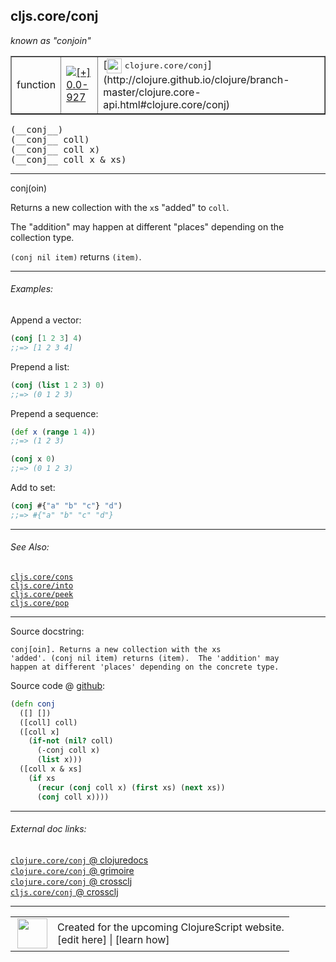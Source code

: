 ## cljs.core/conj

_known as "conjoin"_


 <table border="1">
<tr>
<td>function</td>
<td><a href="https://github.com/cljsinfo/cljs-api-docs/tree/0.0-927"><img valign="middle" alt="[+] 0.0-927" title="Added in 0.0-927" src="https://img.shields.io/badge/+-0.0--927-lightgrey.svg"></a> </td>
<td>
[<img height="24px" valign="middle" src="http://i.imgur.com/1GjPKvB.png"> <samp>clojure.core/conj</samp>](http://clojure.github.io/clojure/branch-master/clojure.core-api.html#clojure.core/conj)
</td>
</tr>
</table>


 <samp>
(__conj__)<br>
</samp>
 <samp>
(__conj__ coll)<br>
</samp>
 <samp>
(__conj__ coll x)<br>
</samp>
 <samp>
(__conj__ coll x & xs)<br>
</samp>

---

conj(oin)

Returns a new collection with the `x`s "added" to `coll`.

The "addition" may happen at different "places" depending on the collection
type.

`(conj nil item)` returns `(item)`.

---

###### Examples:

Append a vector:

```clj
(conj [1 2 3] 4)
;;=> [1 2 3 4]
```

Prepend a list:

```clj
(conj (list 1 2 3) 0)
;;=> (0 1 2 3)
```

Prepend a sequence:

```clj
(def x (range 1 4))
;;=> (1 2 3)

(conj x 0)
;;=> (0 1 2 3)
```

Add to set:

```clj
(conj #{"a" "b" "c"} "d")
;;=> #{"a" "b" "c" "d"}
```

---

###### See Also:

[`cljs.core/cons`](cljs.core_cons.md)<br>
[`cljs.core/into`](cljs.core_into.md)<br>
[`cljs.core/peek`](cljs.core_peek.md)<br>
[`cljs.core/pop`](cljs.core_pop.md)<br>

---


Source docstring:

```
conj[oin]. Returns a new collection with the xs
'added'. (conj nil item) returns (item).  The 'addition' may
happen at different 'places' depending on the concrete type.
```


Source code @ [github](https://github.com/clojure/clojurescript/blob/r2814/src/cljs/cljs/core.cljs#L1184-L1197):

```clj
(defn conj
  ([] [])
  ([coll] coll)
  ([coll x]
    (if-not (nil? coll)
      (-conj coll x)
      (list x)))
  ([coll x & xs]
    (if xs
      (recur (conj coll x) (first xs) (next xs))
      (conj coll x))))
```

<!--
Repo - tag - source tree - lines:

 <pre>
clojurescript @ r2814
└── src
    └── cljs
        └── cljs
            └── <ins>[core.cljs:1184-1197](https://github.com/clojure/clojurescript/blob/r2814/src/cljs/cljs/core.cljs#L1184-L1197)</ins>
</pre>

-->

---



###### External doc links:

[`clojure.core/conj` @ clojuredocs](http://clojuredocs.org/clojure.core/conj)<br>
[`clojure.core/conj` @ grimoire](http://conj.io/store/v1/org.clojure/clojure/1.7.0-beta3/clj/clojure.core/conj/)<br>
[`clojure.core/conj` @ crossclj](http://crossclj.info/fun/clojure.core/conj.html)<br>
[`cljs.core/conj` @ crossclj](http://crossclj.info/fun/cljs.core.cljs/conj.html)<br>

---

 <table>
<tr><td>
<img valign="middle" align="right" width="48px" src="http://i.imgur.com/Hi20huC.png">
</td><td>
Created for the upcoming ClojureScript website.<br>
[edit here] | [learn how]
</td></tr></table>

[edit here]:https://github.com/cljsinfo/cljs-api-docs/blob/master/cljsdoc/cljs.core_conj.cljsdoc
[learn how]:https://github.com/cljsinfo/cljs-api-docs/wiki/cljsdoc-files

<!--

This information was too distracting to show to readers, but I'll leave it
commented here since it is helpful to:

- pretty-print the data used to generate this document
- and show how to retrieve that data



The API data for this symbol:

```clj
{:description "conj(oin)\n\nReturns a new collection with the `x`s \"added\" to `coll`.\n\nThe \"addition\" may happen at different \"places\" depending on the collection\ntype.\n\n`(conj nil item)` returns `(item)`.",
 :ns "cljs.core",
 :name "conj",
 :signature ["[]" "[coll]" "[coll x]" "[coll x & xs]"],
 :history [["+" "0.0-927"]],
 :type "function",
 :related ["cljs.core/cons"
           "cljs.core/into"
           "cljs.core/peek"
           "cljs.core/pop"],
 :full-name-encode "cljs.core_conj",
 :source {:code "(defn conj\n  ([] [])\n  ([coll] coll)\n  ([coll x]\n    (if-not (nil? coll)\n      (-conj coll x)\n      (list x)))\n  ([coll x & xs]\n    (if xs\n      (recur (conj coll x) (first xs) (next xs))\n      (conj coll x))))",
          :title "Source code",
          :repo "clojurescript",
          :tag "r2814",
          :filename "src/cljs/cljs/core.cljs",
          :lines [1184 1197]},
 :examples [{:id "8c2a84",
             :content "Append a vector:\n\n```clj\n(conj [1 2 3] 4)\n;;=> [1 2 3 4]\n```\n\nPrepend a list:\n\n```clj\n(conj (list 1 2 3) 0)\n;;=> (0 1 2 3)\n```\n\nPrepend a sequence:\n\n```clj\n(def x (range 1 4))\n;;=> (1 2 3)\n\n(conj x 0)\n;;=> (0 1 2 3)\n```\n\nAdd to set:\n\n```clj\n(conj #{\"a\" \"b\" \"c\"} \"d\")\n;;=> #{\"a\" \"b\" \"c\" \"d\"}\n```"}],
 :known-as "conjoin",
 :full-name "cljs.core/conj",
 :clj-symbol "clojure.core/conj",
 :docstring "conj[oin]. Returns a new collection with the xs\n'added'. (conj nil item) returns (item).  The 'addition' may\nhappen at different 'places' depending on the concrete type."}

```

Retrieve the API data for this symbol:

```clj
;; from Clojure REPL
(require '[clojure.edn :as edn])
(-> (slurp "https://raw.githubusercontent.com/cljsinfo/cljs-api-docs/catalog/cljs-api.edn")
    (edn/read-string)
    (get-in [:symbols "cljs.core/conj"]))
```

-->
